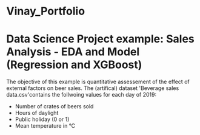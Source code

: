 # Vinay_Portfolio

# Data Science Project example: Sales Analysis - EDA and Model (Regression and XGBoost)

The objective of this example is quantitative assessement of the effect of external factors on beer sales. The (artifical) dataset 'Beverage sales data.csv'contains the follwoing values for each day of 2019:

* Number of crates of beers sold
* Hours of daylight
* Public holiday (0 or 1)
* Mean temperature in °C
